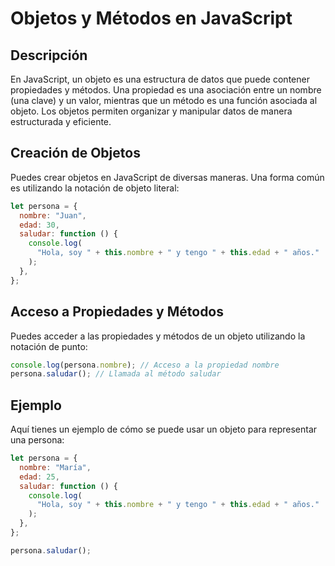 # Objetos y Métodos en JavaScript

## Descripción

En JavaScript, un objeto es una estructura de datos que puede contener propiedades y métodos. Una propiedad es una asociación entre un nombre (una clave) y un valor, mientras que un método es una función asociada al objeto. Los objetos permiten organizar y manipular datos de manera estructurada y eficiente.

## Creación de Objetos

Puedes crear objetos en JavaScript de diversas maneras. Una forma común es utilizando la notación de objeto literal:

```javascript
let persona = {
  nombre: "Juan",
  edad: 30,
  saludar: function () {
    console.log(
      "Hola, soy " + this.nombre + " y tengo " + this.edad + " años."
    );
  },
};
```

## Acceso a Propiedades y Métodos

Puedes acceder a las propiedades y métodos de un objeto utilizando la notación de punto:

```javascript
console.log(persona.nombre); // Acceso a la propiedad nombre
persona.saludar(); // Llamada al método saludar
```

## Ejemplo

Aquí tienes un ejemplo de cómo se puede usar un objeto para representar una persona:

```javascript
let persona = {
  nombre: "María",
  edad: 25,
  saludar: function () {
    console.log(
      "Hola, soy " + this.nombre + " y tengo " + this.edad + " años."
    );
  },
};

persona.saludar();
```